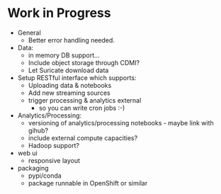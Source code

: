 # Work in Progress

* General
    * Better error handling needed.
* Data:
    * in memory DB support...
    * Include object storage through CDMI?
    * Let Suricate download data
* Setup RESTful interface which supports:
    * Uploading data & notebooks
    * Add new streaming sources
    * trigger processing & analytics external
        * so you can write cron jobs :-)
* Analytics/Processing:
    * versioning of analytics/processing notebooks - maybe link with gihub?
    * include external compute capacities?
    * Hadoop support?
* web ui
    * responsive layout
* packaging
    * pypi/conda
    * package runnable in OpenShift or similar
